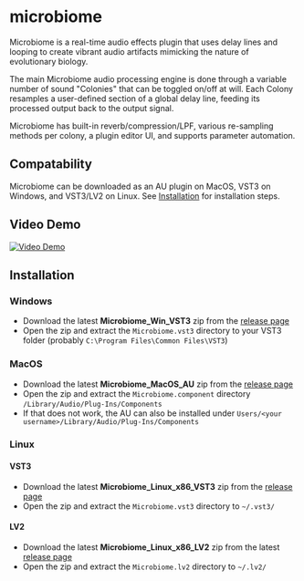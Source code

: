 # microbiome

Microbiome is a real-time audio effects plugin that uses delay lines and looping to create vibrant audio artifacts mimicking the nature of evolutionary biology.

The main Microbiome audio processing engine is done through a variable number of sound "Colonies" that can be toggled on/off at will.
Each Colony resamples a user-defined section of a global delay line, feeding its processed output back to the output signal.

Microbiome has built-in reverb/compression/LPF, various re-sampling methods per colony, a plugin editor UI, and supports parameter automation. 

## Compatability
Microbiome can be downloaded as an AU plugin on MacOS, VST3 on Windows, and VST3/LV2 on Linux.
See [Installation](#Installation) for installation steps.

## Video Demo
[![Video Demo](https://img.youtube.com/vi/Ihh65Blad9o/0.jpg)](https://www.youtube.com/watch?v=Ihh65Blad9o)

## Installation

### Windows
- Download the latest **Microbiome_Win_VST3** zip from the [release page](https://github.com/dsmaugy/microbiome/releases)
- Open the zip and extract the `Microbiome.vst3` directory to your VST3 folder (probably `C:\Program Files\Common Files\VST3`)

### MacOS
- Download the latest **Microbiome_MacOS_AU** zip from the [release page](https://github.com/dsmaugy/microbiome/releases)
- Open the zip and extract the `Microbiome.component` directory `/Library/Audio/Plug-Ins/Components`
- If that does not work, the AU can also be installed under `Users/<your username>/Library/Audio/Plug-Ins/Components`

### Linux

#### VST3
- Download the latest **Microbiome_Linux_x86_VST3** zip from the [release page](https://github.com/dsmaugy/microbiome/releases)
- Open the zip and extract the `Microbiome.vst3` directory to `~/.vst3/`

#### LV2
- Download the latest **Microbiome_Linux_x86_LV2** zip from the latest [release page](https://github.com/dsmaugy/microbiome/releases)
- Open the zip and extract the `Microbiome.lv2` directory to `~/.lv2/`